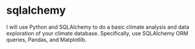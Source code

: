 # sqlalchemy
I will use Python and SQLAlchemy to do a basic climate analysis and data exploration of your climate database. Specifically, use SQLAlchemy ORM queries, Pandas, and Matplotlib.
